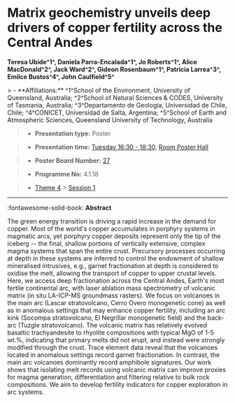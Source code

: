 # Matrix geochemistry unveils deep drivers of copper fertility across the Central Andes

**Teresa Ubide^1^, Daniela Parra-Encalada^1^, Jo Roberts^1^, Alice MacDonald^2^, Jack Ward^2^, Gideon Rosenbaum^1^, Patricia Larrea^3^, Emilce Bustos^4^, John Caulfield^5^**

<!-- more -->> - **Affiliations:** ^1^School of the Environment, University of Queensland, Australia; ^2^School of Natural Sciences & CODES, University of Tasmania, Australia; ^3^Departamento de Geología, Universidad de Chile, Chile; ^4^CONICET, Universidad de Salta, Argentina; ^5^School of Earth and Atmospheric Sciences, Queensland University of Technology, Australia 

> - **Presentation type:** Poster

> - **Presentation time:** [Tuesday 16:30 - 18:30](../sessions_comparison.md#__tabbed_2_6), [Room Poster Hall](../maps_venue.md#__tabbed_1_1)

> - **Poster Board Number:** [27](../map_poster_boards.md#tuesday)

> - **Programme No:** 4.1.18

> - [Theme 4](../theme4.md) > [Session 1](../sessions/session-4-1.md)

--- 

:fontawesome-solid-book: **Abstract**

The green energy transition is driving a rapid increase in the demand for copper. Most of the world's copper accumulates in porphyry systems in magmatic arcs, yet porphyry copper deposits represent only the tip of the iceberg -- the final, shallow portions of vertically extensive, complex magma systems that span the entire crust. Precursory processes occurring at depth in these systems are inferred to control the endowment of shallow mineralised intrusives, e.g., garnet fractionation at depth is considered to oxidise the melt, allowing the transport of copper to upper crustal levels.
Here, we access deep fractionation across the Central Andes, Earth's most fertile continental arc, with laser ablation mass spectrometry of volcanic matrix (in situ LA-ICP-MS groundmass rasters). We focus on volcanoes in the main arc (Lascar stratovolcano, Cerro Overo monogenetic cone) as well as in anomalous settings that may enhance copper fertility, including an arc kink (Socompa stratovolcano, El Negrillar monogenetic field) and the back-arc (Tuzgle stratovolcano). The volcanic matrix has relatively evolved basaltic trachyandesite to rhyolite compositions with typical MgO of 1-5 wt.%, indicating that primary melts did not erupt, and instead were strongly modified through the crust. Trace element data reveal that the volcanoes located in anomalous settings record garnet fractionation. In contrast, the main arc volcanoes dominantly record amphibole signatures.
Our work shows that isolating melt records using volcanic matrix can improve proxies for magma generation, differentiation and filtering relative to bulk rock compositions. We aim to develop fertility indicators for copper exploration in arc systems.

